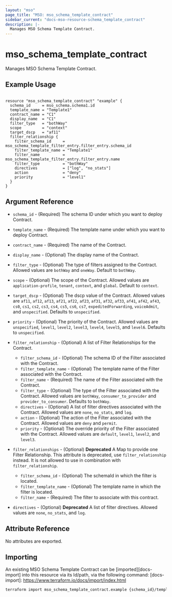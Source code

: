 ```yaml
---
layout: "mso"
page_title: "MSO: mso_schema_template_contract"
sidebar_current: "docs-mso-resource-schema_template_contract"
description: |-
  Manages MSO Schema Template Contract.
---
```


# mso_schema_template_contract #

Manages MSO Schema Template Contract.

## Example Usage ##

```hcl

resource "mso_schema_template_contract" "example" {
  schema_id     = mso_schema.schema1.id
  template_name = "Template1"
  contract_name = "C1"
  display_name  = "C1"
  filter_type   = "bothWay"
  scope         = "context"
  target_dscp   = "af11"
  filter_relationship {
    filter_schema_id     = mso_schema_template_filter_entry.filter_entry.schema_id
    filter_template_name = "Template1"
    filter_name          = mso_schema_template_filter_entry.filter_entry.name
    filter_type          = "bothWay"
    directives           = ["log", "no_stats"]
    action               = "deny"
    priority             = "level1"
  }
}

```

## Argument Reference ##

* `schema_id` - (Required) The schema ID under which you want to deploy Contract.
* `template_name` - (Required) The template name under which you want to deploy Contract.
* `contract_name` - (Required) The name of the Contract.
* `display_name` - (Optional) The display name of the Contract.
* `filter_type` - (Optional)  The type of filters assigned to the Contract. Allowed values are `bothWay` and `oneWay`. Default to `bothWay`.
* `scope` - (Optional) The scope of the Contract. Allowed values are `application-profile`, `tenant`, `context`, and `global`. Default to `context`.
* `target_dscp` - (Optional) The dscp value of the Contract. Allowed values are `af11`, `af12`, `af13`, `af21`, `af22`, `af23`, `af31`, `af32`, `af33`, `af41`, `af42`, `af43`, `cs0`, `cs1`, `cs2`, `cs3`, `cs4`, `cs5`, `cs6`, `cs7`, `expeditedForwarding`, `voiceAdmit`, and `unspecified`. Defaults to `unspecified`.
* `priority` - (Optional) The priority of the Contract. Allowed values are `unspecified`, `level1`, `level2`, `level3`, `level4`, `level5`, and `level6`. Defaults to `unspecified`.
* `filter_relationship` - (Optional) A list of Filter Relationships for the Contract.
  * `filter_schema_id` - (Optional) The schema ID of the Filter associated with the Contract.
  * `filter_template_name` - (Optional) The template name of the Filter associated with the Contract.
  * `filter_name` - (Required) The name of the Filter associated with the Contract.
  * `filter_type` - (Optional) The type of the Filter associated with the Contract. Allowed values are `bothWay`, `consumer_to_provider` and `provider_to_consumer`. Defaults to `bothWay`.
  * `directives` - (Optional)  A list of filter directives associated with the Contract. Allowed values are `none`, `no_stats`, and `log`.
  * `action` - (Optional) The action of the Filter associated with the Contract. Allowed values are `deny` and `permit`. 
  * `priority` - (Optional) The override priority of the Filter associated with the Contract. Allowed values are `default`, `level1`, `level2`, and `level3`. 
  
* `filter_relationships` - (Optional) **Deprecated** A Map to provide one Filter Relationship. This attribute is deprecated, use `filter_relationship` instead. It is not allowed to use in combination with `filter_relationship`.
  * `filter_schema_id` - (Optional) The schemaId in which the filter is located.
  * `filter_template_name` - (Optional) The template name in which the filter is located.
  * `filter_name` - (Required) The filter to associate with this contract.
* `directives` -  (Optional) **Deprecated** A list of filter directives. Allowed values are `none`, `no_stats`, and `log`.

## Attribute Reference ##

No attributes are exported.

## Importing ##

An existing MSO Schema Template Contract can be [imported][docs-import] into this resource via its Id/path, via the following command: [docs-import]: <https://www.terraform.io/docs/import/index.html>

```bash
terraform import mso_schema_template_contract.example {schema_id}/templates/{template_name}/contracts/{contract_name}
```